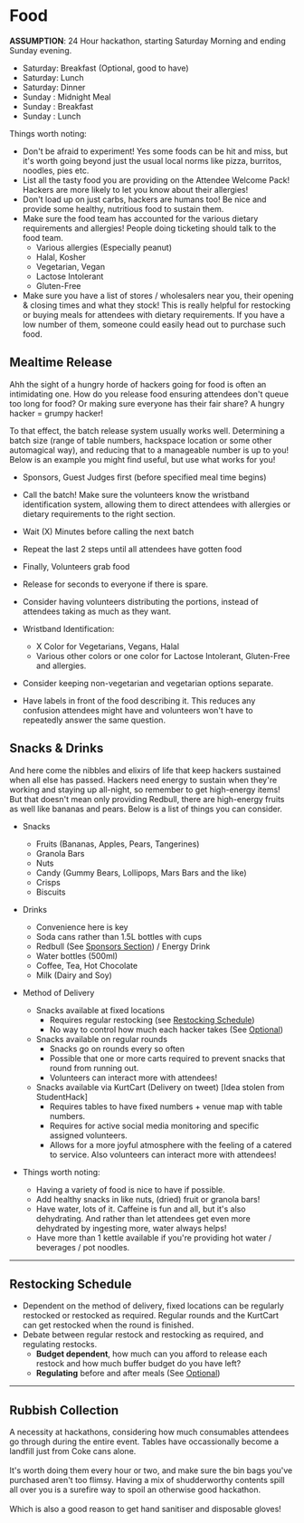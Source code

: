 # Food

**ASSUMPTION**: 24 Hour hackathon, starting Saturday Morning and ending Sunday evening.

- Saturday: Breakfast (Optional, good to have)  
- Saturday: Lunch  
- Saturday: Dinner  
- Sunday  : Midnight Meal  
- Sunday  : Breakfast  
- Sunday  : Lunch

Things worth noting:  

- Don't be afraid to experiment!  Yes some foods can be hit and miss, but it's worth going beyond just the usual local norms like pizza, burritos, noodles, pies etc.
- List all the tasty food you are providing on the Attendee Welcome Pack!  Hackers are more likely to let you know about their allergies!
- Don't load up on just carbs, hackers are humans too!  Be nice and provide some healthy, nutritious food to sustain them.
- Make sure the food team has accounted for the various dietary requirements and allergies!  People doing ticketing should talk to the food team.
	- Various allergies (Especially peanut)
	- Halal, Kosher
	- Vegetarian, Vegan
	- Lactose Intolerant
	- Gluten-Free
- Make sure you have a list of stores / wholesalers near you, their opening & closing times and what they stock!  This is really helpful for restocking or buying meals for attendees with dietary requirements.  If you have a low number of them, someone could easily head out to purchase such food.


## Mealtime Release

Ahh the sight of a hungry horde of hackers going for food is often an intimidating one.  How do you release food ensuring attendees don't queue too long for food? Or making sure everyone has their fair share?  A hungry hacker = grumpy hacker!

To that effect, the batch release system usually works well.  Determining a batch size (range of table numbers, hackspace location or some other automagical way), and reducing that to a manageable number is up to you!  Below is an example you might find useful, but use what works for you!

- Sponsors, Guest Judges first (before specified meal time begins)
- Call the batch!  Make sure the volunteers know the wristband identification system, allowing them to direct attendees with allergies or dietary requirements to the right section.
- Wait (X) Minutes before calling the next batch
- Repeat the last 2 steps until all attendees have gotten food
- Finally, Volunteers grab food
- Release for seconds to everyone if there is spare.

- Consider having volunteers distributing the portions, instead of attendees taking as much as they want.

- Wristband Identification:
	- X Color for Vegetarians, Vegans, Halal
	- Various other colors or one color for Lactose Intolerant, Gluten-Free and allergies.

- Consider keeping non-vegetarian and vegetarian options separate.

- Have labels in front of the food describing it.  This reduces any confusion attendees might have and volunteers won't have to repeatedly answer the same question.


## Snacks & Drinks

And here come the nibbles and elixirs of life that keep hackers sustained when all else has passed.  Hackers need energy to sustain when they're working and staying up all-night, so remember to get high-energy items!  But that doesn't mean only providing Redbull, there are high-energy fruits as well like bananas and pears.  Below is a list of things you can consider.

- Snacks
	- Fruits (Bananas, Apples, Pears, Tangerines)
	- Granola Bars
	- Nuts
	- Candy (Gummy Bears, Lollipops, Mars Bars and the like)
	- Crisps
	- Biscuits

- Drinks
	- Convenience here is key
	- Soda cans rather than 1.5L bottles with cups
	- Redbull (See [Sponsors Section](kpchi.github.io/hackaguide/Pre-Planning/Sponsors "Sponsors")) / Energy Drink
	- Water bottles (500ml)
	- Coffee, Tea, Hot Chocolate
	- Milk (Dairy and Soy)

- Method of Delivery
	- Snacks available at fixed locations
		- Requires regular restocking (see [Restocking Schedule](kpchi.github.io/hackaguide/Pre-Planning/Food.html#restocking-schedule "Restocking Schedule"))
		- No way to control how much each hacker takes (See [Optional](kpchi.github.io/hackaguide/Optional "Optional"))
	- Snacks available on regular rounds
		- Snacks go on rounds every so often
		- Possible that one or more carts required to prevent snacks that round from running out.
		- Volunteers can interact more with attendees!
	- Snacks available via KurtCart (Delivery on tweet) [Idea stolen from StudentHack]		
		- Requires tables to have fixed numbers + venue map with table numbers.
		- Requires for active social media monitoring and specific assigned volunteers.
		- Allows for a more joyful atmosphere with the feeling of a catered to service.  Also volunteers can interact more with attendees!

- Things worth noting:
	- Having a variety of food is nice to have if possible.
	- Add healthy snacks in like nuts, (dried) fruit or granola bars!  
	- Have water, lots of it.  Caffeine is fun and all, but it's also dehydrating.  And rather than let attendees get even more dehydrated by ingesting more, water always helps!
	- Have more than 1 kettle available if you're providing hot water / beverages / pot noodles.  


---
Restocking Schedule
---

- Dependent on the method of delivery, fixed locations can be regularly restocked or restocked as required.  Regular rounds and the KurtCart can get restocked when the round is finished.
- Debate between regular restock and restocking as required, and regulating restocks.
	- **Budget dependent**, how much can you afford to release each restock and how much buffer budget do you have left?
	- **Regulating** before and after meals (See [Optional](kpchi.github.io/hackaguide/Optional "Optional"))


---
Rubbish Collection
---

A necessity at hackathons, considering how much consumables attendees go through during the entire event.  Tables have occassionally become a landfill just from Coke cans alone.
<br>  
It's worth doing them every hour or two, and make sure the bin bags you've purchased aren't too flimsy.  Having a mix of shudderworthy contents spill all over you is a surefire way to spoil an otherwise good hackathon.
<br>  
Which is also a good reason to get hand sanitiser and disposable gloves!
